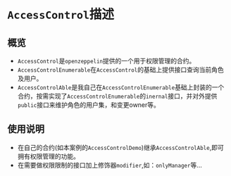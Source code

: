# `AccessControl`描述

## 概览
* `AccessControl`是`openzeppelin`提供的一个用于权限管理的合约。
* `AccessControlEnumerable`在`AccessControl`的基础上提供接口查询当前角色及用户。
* `AccessControlAble`是我自己在`AccessControlEnumerable`基础上封装的一个合约，按需实现了`AccessControlEnumerable`的`inernal`接口，并对外提供`public`接口来维护角色的用户集，和变更owner等。

## 使用说明
* 在自己的合约(如本案例的`AccessControlDemo`)继承`AccessControlAble`,即可拥有权限管理的功能。
* 在需要做权限限制的接口加上修饰器`modifier`,如：`onlyManager`等...
